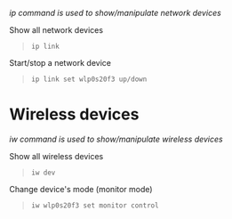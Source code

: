 *ip command is used to show/manipulate network devices*

Show all network devices
>`ip link`

Start/stop a network device
>`ip link set wlp0s20f3 up/down`


# Wireless devices 
*iw command is used to show/manipulate wireless devices*

Show all wireless devices
>`iw dev`

Change device's mode (monitor mode)
>	`iw wlp0s20f3 set monitor control`